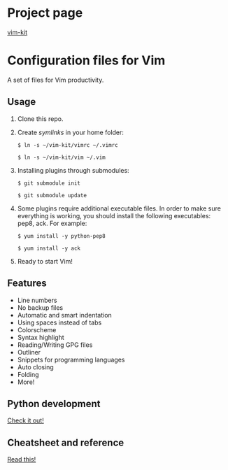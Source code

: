 Project page
============

[vim-kit](http://bsnux.github.com/vim-kit/)

Configuration files for Vim
==============================

A set of files for Vim productivity.

Usage
-----

1. Clone this repo.

2. Create *symlinks* in your home folder:

    `$ ln -s ~/vim-kit/vimrc ~/.vimrc`

    `$ ln -s ~/vim-kit/vim ~/.vim`

3. Installing plugins through submodules:

    `$ git submodule init`

    `$ git submodule update`

4. Some plugins require additional executable files. In order to make sure
   everything is working, you should install the following executables: pep8,
   ack. For example:

    `$ yum install -y python-pep8`

    `$ yum install -y ack`


5. Ready to start Vim!


Features
--------

* Line numbers
* No backup files
* Automatic and smart indentation
* Using spaces instead of tabs
* Colorscheme
* Syntax highlight
* Reading/Writing GPG files
* Outliner
* Snippets for programming languages
* Auto closing
* Folding
* More!


Python development
-------------------

[Check it out!](https://github.com/bsnux/vim-kit/blob/master/doc/python_dev.md)


Cheatsheet and reference
-------------------------

[Read this!](https://github.com/bsnux/vim-kit/blob/master/doc/cheatsheet.md)
